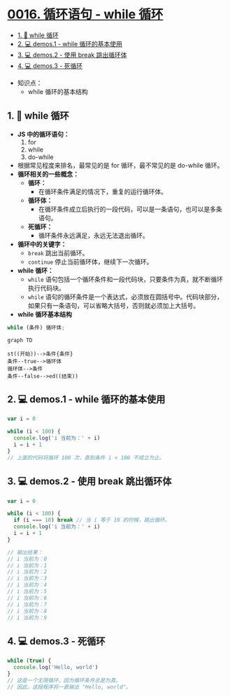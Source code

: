 # [0016. 循环语句 - while 循环](https://github.com/Tdahuyou/TNotes.html-css-js/tree/main/notes/0016.%20%E5%BE%AA%E7%8E%AF%E8%AF%AD%E5%8F%A5%20-%20while%20%E5%BE%AA%E7%8E%AF)


<!-- region:toc -->
- [1. 📒 while 循环](#1--while-循环)
- [2. 💻 demos.1 - while 循环的基本使用](#2--demos1---while-循环的基本使用)
- [3. 💻 demos.2 -  使用 break 跳出循环体](#3--demos2----使用-break-跳出循环体)
- [4. 💻 demos.3 - 死循环](#4--demos3---死循环)
<!-- endregion:toc -->
- 知识点：
  - while 循环的基本结构

## 1. 📒 while 循环

- **JS 中的循环语句：**
  1. for
  2. while
  3. do-while
- 根据常见程度来排名，最常见的是 for 循环，最不常见的是 do-while 循环。
- **循环相关的一些概念：**
  - **循环：**
    - 在循环条件满足的情况下，重复的运行循环体。
  - **循环体：**
    - 在循环条件成立后执行的一段代码，可以是一条语句，也可以是多条语句。
  - **死循环：**
    - 循环条件永远满足，永远无法退出循环。
- **循环中的关键字：**
  - `break` 跳出当前循环。
  - `continue` 停止当前循环体，继续下一次循环。
- **while 循环：**
  - `while` 语句包括一个循环条件和一段代码块，只要条件为真，就不断循环执行代码块。
  - `while` 语句的循环条件是一个表达式，必须放在圆括号中。代码块部分，如果只有一条语句，可以省略大括号，否则就必须加上大括号。
- **while 循环基本结构**

```javascript
while (条件) 循环体;
```

```mermaid
graph TD

st((开始))-->条件{条件}
条件--true-->循环体
循环体-->条件
条件--false-->ed((结束))
```

## 2. 💻 demos.1 - while 循环的基本使用

```javascript
var i = 0

while (i < 100) {
  console.log('i 当前为：' + i)
  i = i + 1
}
// 上面的代码将循环 100 次，直到条件 i < 100 不成立为止。
```

## 3. 💻 demos.2 -  使用 break 跳出循环体

```javascript
var i = 0

while (i < 100) {
  if (i === 10) break // 当 i 等于 10 的时候，跳出循环。
  console.log('i 当前为：' + i)
  i = i + 1
}

// 输出结果：
// i 当前为：0
// i 当前为：1
// i 当前为：2
// i 当前为：3
// i 当前为：4
// i 当前为：5
// i 当前为：6
// i 当前为：7
// i 当前为：8
// i 当前为：9
```

## 4. 💻 demos.3 - 死循环

```javascript
while (true) {
  console.log('Hello, world')
}
// 这是一个无限循环，因为循环条件总是为真。
// 因此，这段程序将一直输出 "Hello, world"。
```
